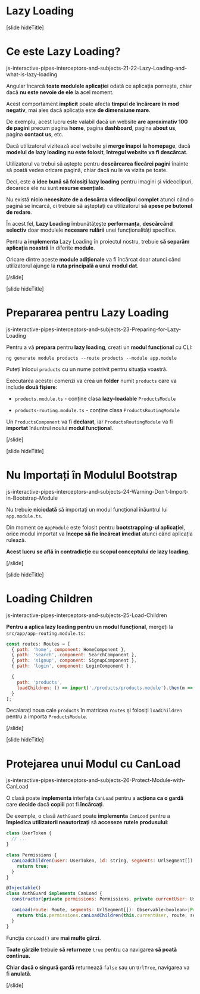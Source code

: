 # Lazy Loading

[slide hideTitle]

# Ce este Lazy Loading?

js-interactive-pipes-interceptors-and-subjects-21-22-Lazy-Loading-and-what-is-lazy-loading

Angular încarcă **toate modulele aplicației** odată ce aplicația pornește, chiar dacă **nu este nevoie de ele** la acel moment. 

Acest comportament **implicit** poate afecta **timpul de încărcare în mod negativ**, mai ales dacă aplicația este **de dimensiune mare**.

De exemplu, acest lucru este valabil dacă un website **are aproximativ 100 de pagini** precum pagina **home**, pagina **dashboard**, pagina **about us**, pagina **contact us**, etc.

Dacă utilizatorul vizitează acel website și **merge înapoi la homepage**, dacă **modelul de lazy loading nu este folosit**, **întregul website va fi descărcat**.

Utilizatorul va trebui să aștepte pentru **descărcarea fiecărei pagini** înainte să poată vedea oricare pagină, chiar dacă nu le va vizita pe toate.

Deci, este **o idee bună să folosiți lazy loading** pentru imagini și videoclipuri, deoarece ele nu sunt **resurse esențiale**.

Nu există **nicio necesitate de a descărca videoclipul complet** atunci când o pagină se încarcă, ci trebuie să așteptați ca utilizatorul **să apese pe butonul de redare**.

În acest fel, **Lazy Loading** îmbunătățește **performanța**, **descărcând selectiv** doar modulele **necesare** **rulării** unei funcționalități specifice. 

Pentru **a implementa** Lazy Loading în proiectul nostru, trebuie **să separăm aplicația noastră** în diferite **module**.

Oricare dintre aceste **module adiționale** va fi încărcat doar atunci când utilizatorul ajunge la **ruta principală a unui modul dat**.

[/slide]

[slide hideTitle]

# Prepararea pentru Lazy Loading

js-interactive-pipes-interceptors-and-subjects-23-Preparing-for-Lazy-Loading

Pentru a vă **prepara** pentru **lazy loading**, creați un **modul funcțional** cu CLI:

`ng generate module products --route products --module app.module`

Puteți înlocui `products` cu un nume potrivit pentru situația voastră.

Executarea acestei comenzi va crea un **folder** numit `products` care va include **două fișiere**:

- `products.module.ts` - conține clasa **lazy-loadable** `ProductsModule`

- `products-routing.module.ts` - conține clasa `ProductsRoutingModule` 

Un `ProductsComponent` va fi **declarat**, iar `ProductsRoutingModule` va fi **importat** înăuntrul noului **modul funcțional**.

[/slide]

[slide hideTitle]

# Nu Importați în Modulul Bootstrap

js-interactive-pipes-interceptors-and-subjects-24-Warning-Don't-Import-in-Bootstrap-Module

Nu trebuie **niciodată** să importați un modul funcțional înăuntrul lui `app.module.ts`.

Din moment ce `AppModule` este folosit pentru **bootstrapping-ul aplicației**, orice modul importat va **începe să fie încărcat imediat** atunci când aplicația rulează.

**Acest lucru se află în contradicție cu scopul conceptului de lazy loading**.

[/slide]

[slide hideTitle]

# Loading Children

js-interactive-pipes-interceptors-and-subjects-25-Load-Children

**Pentru a aplica lazy loading pentru un modul funcțional**, mergeți la `src/app/app-routing.module.ts`:

```js
const routes: Routes = [
  { path: 'home', component: HomeComponent },
  { path: 'search', component: SearchComponent },
  { path: 'signup', component: SignupComponent },
  { path: 'login', component: LoginComponent },

  {
    path: 'products',
    loadChildren: () => import('./products/products.module').then(m => m.ProductsModule)
  }
];
```

Decalarați noua cale `products` în matricea `routes` și folosiți `loadChildren` pentru a importa `ProductsModule`.

[/slide]

[slide hideTitle]

# Protejarea unui Modul cu CanLoad

js-interactive-pipes-interceptors-and-subjects-26-Protect-Module-with-CanLoad

O clasă poate **implementa** interfața `CanLoad` pentru a **acționa ca o gardă** care **decide** dacă **copiii** pot fi **încărcați**.

De exemple, o clasă `AuthGuard` poate **implementa** `CanLoad` pentru a **împiedica utilizatorii neautorizați** să **acceseze rutele produsului**:

```js
class UserToken {
  // ...
}

class Permissions {
  canLoadChildren(user: UserToken, id: string, segments: UrlSegment[]): boolean {
    return true;
  }
}

@Injectable()
class AuthGuard implements CanLoad {
  constructor(private permissions: Permissions, private currentUser: UserToken) {}

  canLoad(route: Route, segments: UrlSegment[]): Observable<boolean>|Promise<boolean>|boolean {
    return this.permissions.canLoadChildren(this.currentUser, route, segments);
  }
}
```

Funcția `canLoad()` are **mai multe gărzi**.

**Toate gărzile** trebuie **să returneze** `true` pentru ca navigarea **să poată continua.**

**Chiar dacă o singură gardă** returnează `false` sau un `UrlTree`, navigarea va fi **anulată**.

[/slide]
